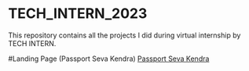 # TECH_INTERN_2023
This repository contains all the projects I did during virtual internship by TECH INTERN.




#Landing Page (Passport Seva Kendra)
[Passport Seva Kendra](http://127.0.0.1:5500/PassportSevaKendra/index.html)
